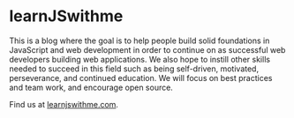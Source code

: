 # learnJSwithme

This is a blog where the goal is to help people build solid foundations in JavaScript and web development in order to continue on as successful web developers building web applications. We also hope to instill other skills needed to succeed in this field such as being self-driven, motivated, perseverance, and continued education. We will focus on best practices and team work, and encourage open source. 

Find us at [learnjswithme.com](http://learnjswithme.com/).

